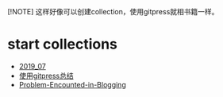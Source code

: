 [!NOTE]
这样好像可以创建collection，使用gitpress就相书籍一样。

# start collections
- [2019_07](2019_07_start)
- [使用gitpress总结](使用gitpress总结)
- [Problem-Encounted-in-Blogging](创建blog中遇到的问题)
